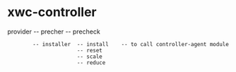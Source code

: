 # xwc-controller


provider    -- precher    -- precheck

            -- installer  -- install    -- to call controller-agent module
                          -- reset
                          -- scale
                          -- reduce